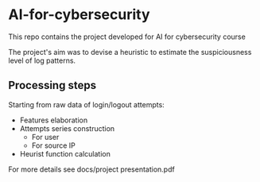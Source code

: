 # AI-for-cybersecurity
This repo contains the project developed for AI  for cybersecurity course 

The project's aim was to devise a heuristic to estimate the suspiciousness level of log patterns.

## Processing steps

Starting from raw data of login/logout attempts:

* Features elaboration
* Attempts series construction
  - For user
  - For source IP
* Heurist function calculation

For more details see docs/project presentation.pdf
